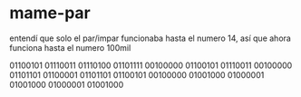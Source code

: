 # mame-par



entendí que solo el par/impar funcionaba hasta el numero 14, así que ahora funciona hasta el numero 100mil




01100101 01110011 01110100 01101111 00100000 01100101 01110011 00100000 01101101 01100001 01101101 01100101 00100000 01001000 01000001 01001000 01000001 01001000
